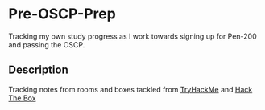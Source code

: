 # Pre-OSCP-Prep

Tracking my own study progress as I work towards signing up for Pen-200 and passing the OSCP.

## Description

Tracking notes from rooms and boxes tackled from [TryHackMe](https://tryhackme.com/) and [Hack The Box](https://hackthebox.eu/)
